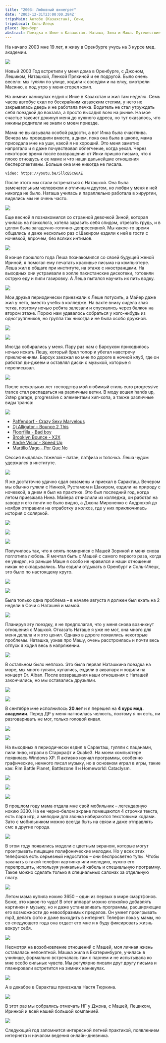```yaml
---
title: "2003: Любовный винегрет"
date: '2003-12-31T23:00:00.284Z'
tripsMain: Актобе (Казахстан), Сочи, 
tripsLocal: Соль-Илецк
place: Оренбург
abstract: Поездка к Инке в Казахстан. Наташа, Зина и Маша. Путешествие в Сочи. Тусы в общаге. Освоение компьютера и первый смартфон.
---
```


На начало 2003 мне 19 лет, я живу в Оренбурге учусь на 3 курсе мед. академии.

![](img/2003-natasha-4.jpg)

Новый 2003 Год встретили у меня дома в Оренбурге, с Джоном, Лешиком, Наташкой, Ленкой Пряхиной и ее подругой. Было очень весело: мы гуляли по улице, ходили к соседям и на елку, смотрели Масяню, а под утро у меня сгорел комп.

На зимних каникулах ездил к Инке в Казахстан и жил там неделю. Семь часов автобус ехал по бескрайним казахским степям, у него не закрывалась дверь и не работала печка. Водитель не стал утруждать себя поездкой до вокзала, а просто высадил всех на рынке. На мое счастье таксист докинул меня до нужного адреса, но тут оказалось, что инкины родители не знали о моем приезде.

Мама не выказывала особой радости, а вот Инка была счастлива. Вечера мы проводили вместе, а днем, пока она была в школе, мама приседала мне на уши, какой я не хороший. Это меня заметно напрягало и я даже почувствовал облегчение, когда уехал. Через некоторое время после возвращения от Инки пришло письмо, что я плохо отношусь к ее маме и что наши дальнейшие отношения бесперспективны. Больше она мне никогда не писала.

`video: https://youtu.be/5llcBScGuAE`

После этого мы стали встречаться с Наташкой. Она была замечательным человеком и отличным другом, но любви у меня к ней никогда не было. Наташа училась и параллельно работала в хирургии, виделись мы не очень часто.

![](img/2003-natasha-5.jpg)

Еще весной я познакомился со странной девочкой Зиной, которая училась на психолога, хотела заразить себя спидом, отрезать грудь, и в целом была загадочно-готично-депрессивной. Мы какое-то время общались и даже несколько раз с Шакиром ездили к ней в гости с ночевкой, впрочем, без всяких интимов.

![](img/2003-zina.jpg)

В конце прошлого года Леша познакомился со своей будущей женой Ириной, я помогал ему печатать красивые письма на компьютере. Леша жил в общаге при институте, на этаже с иностранцами. На выходных они устраивали в холле пакистанские дискотеки, готовили острую еду и пили газировку. А Леша пытался научить их пить водку.

![](img/orgma-4.jpg)

Мои друзья периодически приезжали к Леше потусить, а Майер даже жил у него, вместо учебы в колледже. На вахте внизу сидела злая тетка, поэтому ночью ребята залезали и спускались через балкон на втором этаже. Порою нам удавалось собраться у кого-нибудь из одногруппников, но группа так никогда и не была особо дружной.

![](img/orgma-2.jpg)

![](img/orgma-1.jpg)

Иногда собирались у меня. Пару раз нам с Барсуком приходилось ночью искать Лешу, который брал топор и убегал навстречу приключениям. Барсук заезжал ко мне по дороге в ночной клуб, где он работал ди-джеем и оставлял диски с музыкой, которые я переписывал.

![](img/2004-badger.jpg)

После нескольких лет господства мой любимый стиль euro progressive trance стал распадаться на различные ветки. В моду вошел hands up, 2step garage, progressive с элементами хип-хопа, а также различные виды транса:

![](img/nfs.jpg)

* [Paffendorf - Crazy Sexy Marvelous](https://youtu.be/PCblub_M_Hc)
* [Dj Alligator - Bounce 2 This](https://youtu.be/Xzy1jaqYayc)
* [Floorfilla - Bad boy](https://youtu.be/a36gCqlz--c)
* [Brooklyn Bounce - X2X](https://youtu.be/DP7LYo8LdC0)
* [Andre Visior - Speed Up](https://youtu.be/g3vVT35FAIU)
* [Martillo Vago - Por Que No](https://youtu.be/8AnMokPT9Do)

Сессия выдалась тяжелой &ndash; патан, патфиза и топочка. Леша чудом удержался в институте.

![](img/orgma-5.jpg)

Я же достаточно удачно сдал экзамены и приехал в Саракташ. Вечером мы обычно гуляли с Нинкой, Рустамом и Шакиром, ездили на природу с ночевкой, а днем я был на практике. Это был последний год, когда летом приезжала Нина. Майера отчислили из колледжа, он работал на заводе и его почти не было видно, а Джона Мироненко с Андрюхой до ноября отправили на отработку в колхоз, где у них приключилась история с соляркой.

![](img/Nina-020-2003.jpg)

![](img/Nina-021-2003.jpg)

![](img/2003-masha2.jpg)

Получилось так, что я опять помирился с Машей Зориной и меня снова поглотила любовь. Я мечтал быть с Машей с самого первого раза, когда ее увидел, но раньше Маше я особо не нравился и наши отношения никак не складывались. Мы ездили отдыхать в Оренбург и Соль-Илецк, это было по настоящему круто.

![](img/2003-masha1.jpg)

![](img/2003-masha3.jpg)

Была только одна проблема &ndash; в начале августа я должен был ехать на 2 недели в Сочи с Наташей и мамой.

![](img/2003-natasha-7.jpg)

Планируя эту поездку, я не предполагал, что у меня снова возникнут отношения с Машкой. Отказать Наташе я уже не мог, она много для меня делала и я это ценил. Однако в дороге появились некоторые проблемы. Наташка, узнав про Машу, очень расстроилась и почти весь отпуск я ходил весь в напряжении. 

![](img/2003-natasha-3.jpg) 

В остальном было неплохо. Это была первая Наташкина поездка на море, мы много гуляли, купались, ездили в аквапарк и ходили на концерт Dr. Alban. После возвращения наши отношения с Наташей закончились, но мы оставались друзьями.

![](img/2003-natasha-2.jpg)

![](img/2003-natasha-1.jpg)

В сентябре мне исполнилось **20 лет** и я перешел на **4 курс мед. академии**. Перед ДР у меня нагноилась челюсть, поэтому я ни есть, ни разговаривать не мог, только головой кивал.

![](img/2003-dr.jpg)

![](img/orgma-3.jpg)

На выходных я периодически ездил в Саракташ, гуляли с пацанами, пили пиво, играли в Старкрафт и Quake3. На моем компьютере появилась Windows XP. Я активно изучал программы, особенно графические, немного писал музыку, но в основном играл в игры, такие как: Rim Battle Planet, Battlezone II и Homeworld: Cataclysm.

![](img/game-rim-2003-2004.jpg)

![](img/game-Battlezone-Combat-Commander.jpg)

![](img/game-hw-2004.jpg)

В прошлом году мама отдала мне свой мобильник &ndash; легендарную нокию 3330. На ее черно-белом экране помещаются 4 строчки текста, есть пара игр, а мелодии для звонка набираются текстовыми кодами. Зато с мобильником можно всегда быть на связи и даже отправлять смс в другие города.

![](img/nokia3330.jpg)

В этом году появились модели с цветным экраном, которые могут проигрывать пищащие полифонические мелодии. Но у всех этих телефонов есть серьезный недостаток &ndash; они беспросветно тупы. Чтобы закачать в такой телефон картинку или мелодию, нужно его перепрошить, используя уникальный кабель и специальную программу. Такое можно сделать только в специальных салонах за отдельную плату.

![](img/mobile.jpg)

Летом мама купила нокию 3650 &ndash; один из первых в мире смартфонов. Боже, это какое-то чудо! В этот аппарат можно спокойно добавлять картинки и музыку, но и даже устанавливать программы, расширяющие его возможности до невообразимых пределов. Он умеет проигрывать mp3, делать фото и даже выходить в интернет. Телефон пока у мамы, но со следующего года она отдаст его мне и я буду фиксировать жизнь вокруг себя.

![](img/nokia3650.jpg)

Несмотря на возобновление отношений с Машей, моя личная жизнь оставалась непонятной. Машка жила в Екатеринбурге, училась в училище, формально встречалась там с парнем и не испытывала ко мне особо сильных чувств. Мы регулярно писали друг другу письма и планировали встретится на зимних каникулах.

![](img/Mashia_Zorina-pustota.jpg)

А в декабре в Саракташ приезжала Настя Тюркина.

![](img/2003-04-nasti.jpg)

В этот раз мы собрались отмечать НГ у Джона, с Машей, Лешиком, Иринкой и всей нашей большой компанией. 

![](img/002_77147.jpg)

Следующий год запомнится интересной летней практикой, появлением интернета и началом ведения онлайн-дневника.